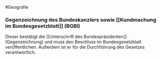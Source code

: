 #Geografie
### Gegenzeichnung des Bundeskanzlers sowie [[Kundmachung im Bundesgesetzblatt]] (BGBl)

Dieser bestätigt die [[Unterschrift des Bundespräsidenten]] (Gegenzeichnung) und muss den Beschluss im Bundesgesetzblatt veröffentlichen. Außerdem ist er für die Durchführung des Gesetzes verantwortlich.